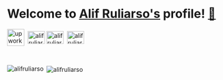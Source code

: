 # Welcome to [Alif Ruliarso's](https://github.com/alifruliarso) profile! <a href="https://github.com/alifruliarso">👋</a>

<a href="https://www.upwork.com/freelancers/~018d8a1d9dcab5ac61" target="blank"><img align="center" src="https://thumbs2.imgbox.com/bd/ff/nFPkoBW9_t.jpg" alt="upwork" height="40" width="40"/></a>&nbsp;
<a href="https://twitter.com/alifruliarso" target="blank"><img align="center" src="https://raw.githubusercontent.com/rahuldkjain/github-profile-readme-generator/master/src/images/icons/Social/twitter.svg" alt="alifruliarso" height="30" width="40" /></a>
<a href="https://linkedin.com/in/alifruliarso" target="blank"><img align="center" src="https://raw.githubusercontent.com/rahuldkjain/github-profile-readme-generator/master/src/images/icons/Social/linked-in-alt.svg" alt="alifruliarso" height="30" width="40" /></a>&nbsp;
<a href="https://dev.to/alifruliarso" target="blank"><img align="center" src="https://raw.githubusercontent.com/rahuldkjain/github-profile-readme-generator/master/src/images/icons/Social/devto.svg" alt="alifruliarso" height="30" width="40" /></a>

&nbsp;
<p><img align="left" src="https://github-readme-stats.vercel.app/api/top-langs?username=alifruliarso&show_icons=true&locale=en&layout=compact" alt="alifruliarso" /></p>

<p>&nbsp;<img align="center" src="https://github-readme-stats.vercel.app/api?username=alifruliarso&show_icons=true&locale=en" alt="alifruliarso" /></p>

<!--
**alifruliarso/alifruliarso** is a ✨ _special_ ✨ repository because its `README.md` (this file) appears on your GitHub profile.

Here are some ideas to get you started:

- 🔭 I’m currently working on ...
- 🌱 I’m currently learning ...
- 👯 I’m looking to collaborate on ...
- 🤔 I’m looking for help with ...
- 💬 Ask me about ...
- 📫 How to reach me: ...
- 😄 Pronouns: ...
- ⚡ Fun fact: ...
-->
